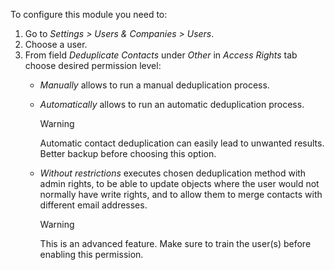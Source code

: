 To configure this module you need to:

1.  Go to *Settings \> Users & Companies \> Users*.
2.  Choose a user.
3.  From field *Deduplicate Contacts* under *Other* in *Access Rights*
    tab choose desired permission level:
    - *Manually* allows to run a manual deduplication process.

    - *Automatically* allows to run an automatic deduplication process.

      > [!WARNING]
      > Automatic contact deduplication can easily lead to unwanted
      > results. Better backup before choosing this option.

    - *Without restrictions* executes chosen deduplication method with
      admin rights, to be able to update objects where the user would
      not normally have write rights, and to allow them to merge
      contacts with different email addresses.

      > [!WARNING]
      > This is an advanced feature. Make sure to train the user(s)
      > before enabling this permission.
